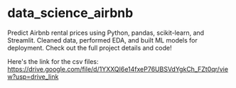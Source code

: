 # data_science_airbnb
 Predict Airbnb rental prices using Python, pandas, scikit-learn, and Streamlit. Cleaned data, performed EDA, and built ML models for deployment. Check out the full project details and code!

 Here's the link for the csv files: https://drive.google.com/file/d/1YXXQI6e14fxeP76UBSVdYgkCh_FZt0qr/view?usp=drive_link 
